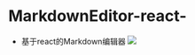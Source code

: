 # MarkdownEditor-react-
- 基于react的Markdown编辑器
![](https://raw.githubusercontent.com/e174596549/MarkdownEditor-react-/master/readme.png)

